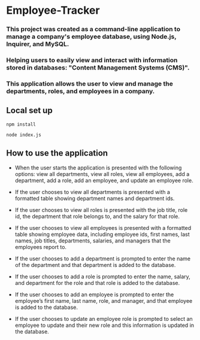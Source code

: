 # Employee-Tracker

### **This project was created as a command-line application to manage a company's employee database, using Node.js, Inquirer, and MySQL.** 

### **Helping users to easily view and interact with information stored in databases:  "Content Management Systems (CMS)".**

### **This application allows  the user to view and manage the departments, roles, and employees in a company.**

## **Local set up**

```
npm install
```

```
node index.js
```

## **How to use the application**

* When the user starts the application is presented with the following options: view all departments, view all roles, view all employees, add a department, add a role, add an employee, and update an employee role.

* If the user chooses to view all departments is presented with a formatted table showing department names and department ids.

* If the user chooses to view all roles is presented with the job title, role id, the department that role belongs to, and the salary for that role.

* If the user chooses to view all employees is presented with a formatted table showing employee data, including employee ids, first names, last names, job titles, departments, salaries, and managers that the employees report to.

* If the user chooses to add a department is prompted to enter the name of the department and that department is added to the database.

* If the user chooses to add a role is prompted to enter the name, salary, and department for the role and that role is added to the database.

* If the user chooses to add an employee is prompted to enter the employee’s first name, last name, role, and manager, and that employee is added to the database.

* If the user chooses to update an employee role is prompted to select an employee to update and their new role and this information is updated in the database.